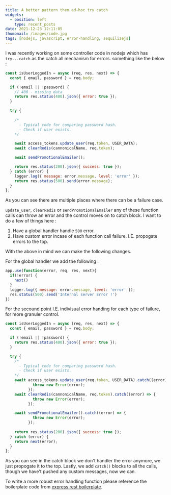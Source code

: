 ```yaml
---
title: A better pattern then ad-hoc try catch
widgets:
  - position: left
    type: recent_posts
date: 2021-12-23 12:11:05
thumbnail: /images/code.jpg
tags: [nodejs, javascript, error-handling, sequilizejs]
---
```


I was recently working on some controller code in nodejs which has `try...catch` as the catch all mechanism for errors. something like the below :

<!-- more -->

```javascript
const isUserLoggedIn = async (req, res, next) => {
  const { email, password } = req.body;

  if (!email || !password) {
    // 400 - missing data
    return res.status(400).json({ error: true });
  }

  try {
    
    /*
      - Typical code for comparing password hash.
      - Check if user exists.
    */

    await access_tokens.update_user(req.token, USER_DATA);
    await clearRedis(cannonicalName, req.token);

    await sendPromotionalEmailer();

    return res.status(200).json({ success: true });
  } catch (error) {
    logger.log({ message: error.message, level: 'error' });
    return res.status(500).send(error.message);
  }
};
```

As you can see there are multiple places where there can be a failure case.

`update_user`, `clearRedis` or `sendPromotionalEmailer` any of these function calls can throw an error and the control moves on to catch block. I want to do a few of things here :

1. Have a global handler handle `500` error. 
2. Have custom error incase of each function call failure. I.E. propogate errors to the top.

With the above in mind we can make the following changes.

For the global handler we add the following :

```javascript
app.use(function(error, req, res, next){
  if(!error) {
    next()
  }
  logger.log({ message: error.message, level: 'error' });
  res.status(500).send('Internal server Error !')
})
```

For the secound point I.E. indivisual error handing for each type of failure, for more granuler control.

```javascript
const isUserLoggedIn = async (req, res, next) => {
  const { email, password } = req.body;

  if (!email || !password) {
    return res.status(400).json({ error: true });
  }

  try {
    /*
      - Typical code for comparing password hash.
      - Check if user exists.
    */
    await access_tokens.update_user(req.token, USER_DATA).catch((error) => {
            throw new Error(error);
          });
    await clearRedis(cannonicalName, req.token).catch((error) => {
            throw new Error(error);
          });

    await sendPromotionalEmailer().catch((error) => {
            throw new Error(error);
          });
    
    return res.status(200).json({ success: true });
  } catch (error) {
    return next(error);
  }
};
```

As you can see in the catch block we don't handler the error anymore, we just propogate it to the top. Lastly, we add `catch()` blocks to all the calls, though we have't pushed any custom messages, now we can.

To write a more robust error handling function please reference the boilerplate code from [express rest boilerplate](https://github.com/danielfsousa/express-rest-boilerplate/blob/main/src/api/middlewares/error.js).

